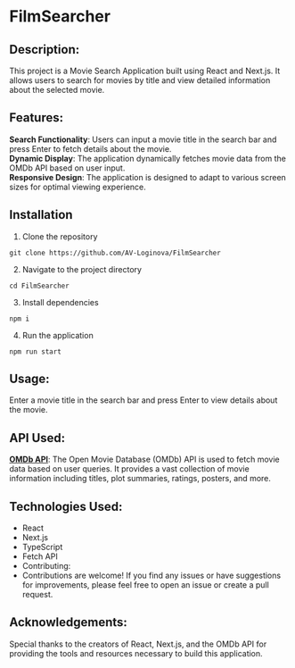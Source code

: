 # FilmSearcher
## Description:
This project is a Movie Search Application built using React and Next.js. It allows users to search for movies by title and view detailed information about the selected movie.

## Features:

**Search Functionality**: Users can input a movie title in the search bar and press Enter to fetch details about the movie.  
**Dynamic Display**: The application dynamically fetches movie data from the OMDb API based on user input.  
**Responsive Design**: The application is designed to adapt to various screen sizes for optimal viewing experience.  


## Installation
1) Clone the repository  
```
git clone https://github.com/AV-Loginova/FilmSearcher
```
2) Navigate to the project directory
```
cd FilmSearcher
```
3) Install dependencies
```
npm i
```
4) Run the application
```
npm run start
```

## Usage:

 Enter a movie title in the search bar and press Enter to view details about the movie.

## API Used:

**[OMDb API](https://www.omdbapi.com/)**: The Open Movie Database (OMDb) API is used to fetch movie data based on user queries. It provides a vast collection of movie information including titles, plot summaries, ratings, posters, and more.

## Technologies Used:

- React
- Next.js
- TypeScript
- Fetch API
- Contributing:
- Contributions are welcome! If you find any issues or have suggestions for improvements, please feel free to open an issue or create a pull request.

## Acknowledgements:
Special thanks to the creators of React, Next.js, and the OMDb API for providing the tools and resources necessary to build this application.
